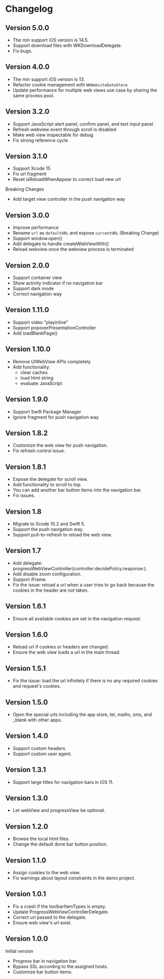 # Changelog

## Version 5.0.0

- The min support iOS version is 14.5.
- Support download files with WKDownloadDelegate.
- Fix bugs.

## Version 4.0.0

- The min support iOS version is 13.
- Refactor cookie management with `WKWebsiteDataStore`.
- Update performance for multiple web views use case by sharing the same process pool.

## Version 3.2.0

- Support JavaScript alert panel, confirm panel, and text input panel
- Refresh webview event through scroll is disabled
- Make web view inspectable for debug
- Fix strong reference cycle

## Version 3.1.0

- Support Xcode 15
- Fix url fragment
- Reset isReloadWhenAppear to correct load new url

Breaking Changes

- Add target view controller in the push navigation way

## Version 3.0.0

- Improve performance
- Rename `url` as `defaultURL` and expose `currentURL` (Breaking Change)
- Support window.open()
- Add delegate to handle createWebViewWith()
- Reload webview once the webview process is terminated

## Version 2.0.0

- Support container view
- Show activity indicator if no navigation bar
- Support dark mode
- Correct navigation way

## Version 1.11.0

- Support video "playinline"
- Support popoverPresentationController
- Add loadBlankPage()

## Version 1.10.0

- Remove UIWebView APIs completely
- Add functionality:
  - clear caches
  - load html string
  - evaluate JavaScript

## Version 1.9.0

- Support Swift Package Manager
- Ignore fragment for push navigation way

## Version 1.8.2

- Customize the web view for push navigation.
- Fix refresh control issue.

## Version 1.8.1

- Expose the delegate for scroll view.
- Add functionality to scroll to top.
- You can add another bar button items into the navigation bar.
- Fix issues.

## Version 1.8

- Migrate to Xcode 10.2 and Swift 5.
- Support the push navigation way.
- Support pull-to-refresh to reload the web view.

## Version 1.7

- Add delegate: progressWebViewController(controller:decidePolicy:response:).
- Add disable zoom configuration.
- Support iFrame.
- Fix the issue: reload a url when a user tries to go back because the cookies in the header are not taken.

## Version 1.6.1

- Ensure all available cookies are set in the navigation request.

## Version 1.6.0

- Reload url if cookies or headers are changed.
- Ensure the web view loads a url in the main thread.

## Version 1.5.1

- Fix the issue: load the url infinitely if there is no any required cookies and request's cookies.

## Version 1.5.0

- Open the special urls including the app store, tel, mailto, sms, and \_blank with other apps.

## Version 1.4.0

- Support custom headers.
- Support custom user agent.

## Version 1.3.1

- Support large titles for navigation bars in iOS 11.

## Version 1.3.0

- Let webView and progressView be optional.

## Version 1.2.0

- Browse the local html files.
- Change the default done bar button position.

## Version 1.1.0

- Assign cookies to the web view.
- Fix warnings about layout constraints in the demo project.

## Version 1.0.1

- Fix a crash if the toolbarItemTypes is empty.
- Update ProgressWebViewControllerDelegate.
- Correct url passed to the delegate.
- Ensure web view's url exist.

## Version 1.0.0

Initial version

- Progress bar in navigation bar.
- Bypass SSL according to the assigned hosts.
- Customize bar button items.
